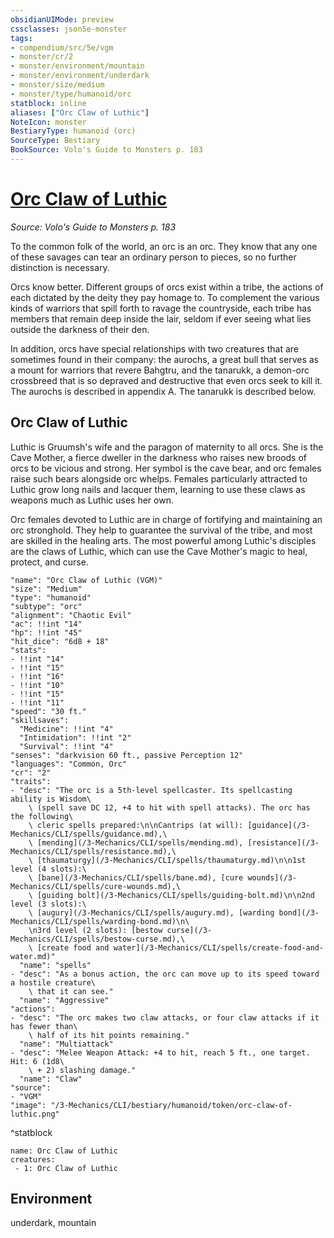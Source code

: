 ```yaml
---
obsidianUIMode: preview
cssclasses: json5e-monster
tags:
- compendium/src/5e/vgm
- monster/cr/2
- monster/environment/mountain
- monster/environment/underdark
- monster/size/medium
- monster/type/humanoid/orc
statblock: inline
aliases: ["Orc Claw of Luthic"]
NoteIcon: monster
BestiaryType: humanoid (orc)
SourceType: Bestiary
BookSource: Volo's Guide to Monsters p. 183
---
```

# [Orc Claw of Luthic](3-Mechanics\CLI\bestiary\humanoid/orc-claw-of-luthic-vgm.md)
*Source: Volo's Guide to Monsters p. 183*  

To the common folk of the world, an orc is an orc. They know that any one of these savages can tear an ordinary person to pieces, so no further distinction is necessary.

Orcs know better. Different groups of orcs exist within a tribe, the actions of each dictated by the deity they pay homage to. To complement the various kinds of warriors that spill forth to ravage the countryside, each tribe has members that remain deep inside the lair, seldom if ever seeing what lies outside the darkness of their den.

In addition, orcs have special relationships with two creatures that are sometimes found in their company: the aurochs, a great bull that serves as a mount for warriors that revere Bahgtru, and the tanarukk, a demon-orc crossbreed that is so depraved and destructive that even orcs seek to kill it. The aurochs is described in appendix A. The tanarukk is described below.

## Orc Claw of Luthic

Luthic is Gruumsh's wife and the paragon of maternity to all orcs. She is the Cave Mother, a fierce dweller in the darkness who raises new broods of orcs to be vicious and strong. Her symbol is the cave bear, and orc females raise such bears alongside orc whelps. Females particularly attracted to Luthic grow long nails and lacquer them, learning to use these claws as weapons much as Luthic uses her own.

Orc females devoted to Luthic are in charge of fortifying and maintaining an orc stronghold. They help to guarantee the survival of the tribe, and most are skilled in the healing arts. The most powerful among Luthic's disciples are the claws of Luthic, which can use the Cave Mother's magic to heal, protect, and curse.

```statblock
"name": "Orc Claw of Luthic (VGM)"
"size": "Medium"
"type": "humanoid"
"subtype": "orc"
"alignment": "Chaotic Evil"
"ac": !!int "14"
"hp": !!int "45"
"hit_dice": "6d8 + 18"
"stats":
- !!int "14"
- !!int "15"
- !!int "16"
- !!int "10"
- !!int "15"
- !!int "11"
"speed": "30 ft."
"skillsaves":
  "Medicine": !!int "4"
  "Intimidation": !!int "2"
  "Survival": !!int "4"
"senses": "darkvision 60 ft., passive Perception 12"
"languages": "Common, Orc"
"cr": "2"
"traits":
- "desc": "The orc is a 5th-level spellcaster. Its spellcasting ability is Wisdom\
    \ (spell save DC 12, +4 to hit with spell attacks). The orc has the following\
    \ cleric spells prepared:\n\nCantrips (at will): [guidance](/3-Mechanics/CLI/spells/guidance.md),\
    \ [mending](/3-Mechanics/CLI/spells/mending.md), [resistance](/3-Mechanics/CLI/spells/resistance.md),\
    \ [thaumaturgy](/3-Mechanics/CLI/spells/thaumaturgy.md)\n\n1st level (4 slots):\
    \ [bane](/3-Mechanics/CLI/spells/bane.md), [cure wounds](/3-Mechanics/CLI/spells/cure-wounds.md),\
    \ [guiding bolt](/3-Mechanics/CLI/spells/guiding-bolt.md)\n\n2nd level (3 slots):\
    \ [augury](/3-Mechanics/CLI/spells/augury.md), [warding bond](/3-Mechanics/CLI/spells/warding-bond.md)\n\
    \n3rd level (2 slots): [bestow curse](/3-Mechanics/CLI/spells/bestow-curse.md),\
    \ [create food and water](/3-Mechanics/CLI/spells/create-food-and-water.md)"
  "name": "spells"
- "desc": "As a bonus action, the orc can move up to its speed toward a hostile creature\
    \ that it can see."
  "name": "Aggressive"
"actions":
- "desc": "The orc makes two claw attacks, or four claw attacks if it has fewer than\
    \ half of its hit points remaining."
  "name": "Multiattack"
- "desc": "Melee Weapon Attack: +4 to hit, reach 5 ft., one target. Hit: 6 (1d8\
    \ + 2) slashing damage."
  "name": "Claw"
"source":
- "VGM"
"image": "/3-Mechanics/CLI/bestiary/humanoid/token/orc-claw-of-luthic.png"
```
^statblock

```encounter-table
name: Orc Claw of Luthic
creatures:
 - 1: Orc Claw of Luthic
```

## Environment

underdark, mountain